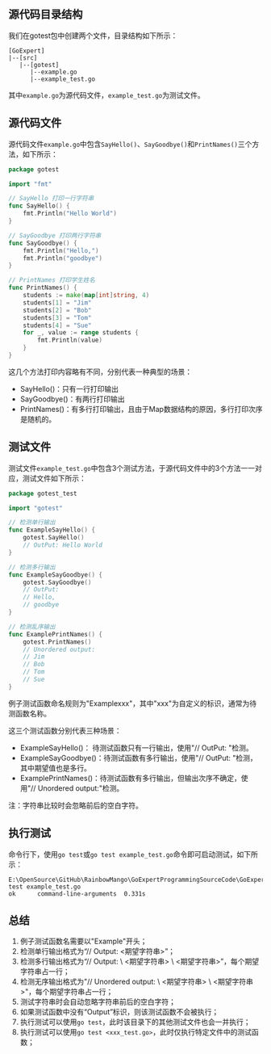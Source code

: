 ## 源代码目录结构
我们在gotest包中创建两个文件，目录结构如下所示：
```
[GoExpert]
|--[src]
   |--[gotest]
      |--example.go
      |--example_test.go
```
其中`example.go`为源代码文件，`example_test.go`为测试文件。


## 源代码文件
源代码文件`example.go`中包含`SayHello()`、`SayGoodbye()`和`PrintNames()`三个方法，如下所示：
```go
package gotest

import "fmt"

// SayHello 打印一行字符串
func SayHello() {
    fmt.Println("Hello World")
}

// SayGoodbye 打印两行字符串
func SayGoodbye() {
    fmt.Println("Hello,")
    fmt.Println("goodbye")
}

// PrintNames 打印学生姓名
func PrintNames() {
    students := make(map[int]string, 4)
    students[1] = "Jim"
    students[2] = "Bob"
    students[3] = "Tom"
    students[4] = "Sue"
    for _, value := range students {
        fmt.Println(value)
    }
}
```
这几个方法打印内容略有不同，分别代表一种典型的场景：
* SayHello()：只有一行打印输出
* SayGoodbye()：有两行打印输出
* PrintNames()：有多行打印输出，且由于Map数据结构的原因，多行打印次序是随机的。

## 测试文件
测试文件`example_test.go`中包含3个测试方法，于源代码文件中的3个方法一一对应，测试文件如下所示：
```go
package gotest_test

import "gotest"

// 检测单行输出
func ExampleSayHello() {
    gotest.SayHello()
    // OutPut: Hello World
}

// 检测多行输出
func ExampleSayGoodbye() {
    gotest.SayGoodbye()
    // OutPut:
    // Hello,
    // goodbye
}

// 检测乱序输出
func ExamplePrintNames() {
    gotest.PrintNames()
    // Unordered output:
    // Jim
    // Bob
    // Tom
    // Sue
}
```
例子测试函数命名规则为"Examplexxx"，其中"xxx"为自定义的标识，通常为待测函数名称。

这三个测试函数分别代表三种场景：
* ExampleSayHello()： 待测试函数只有一行输出，使用"// OutPut: "检测。
* ExampleSayGoodbye()：待测试函数有多行输出，使用"// OutPut: "检测，其中期望值也是多行。
* ExamplePrintNames()：待测试函数有多行输出，但输出次序不确定，使用"// Unordered output:"检测。

注：字符串比较时会忽略前后的空白字符。

## 执行测试
命令行下，使用`go test`或`go test example_test.go`命令即可启动测试，如下所示：
```
E:\OpenSource\GitHub\RainbowMango\GoExpertProgrammingSourceCode\GoExpert\src\gotest>go test example_test.go
ok      command-line-arguments  0.331s
```

## 总结
1. 例子测试函数名需要以"Example"开头；
2. 检测单行输出格式为“// Output: <期望字符串>”；
3. 检测多行输出格式为“// Output: \ <期望字符串> \ <期望字符串>”，每个期望字符串占一行；
4. 检测无序输出格式为"// Unordered output: \ <期望字符串> \ <期望字符串>"，每个期望字符串占一行；
5. 测试字符串时会自动忽略字符串前后的空白字符；
6. 如果测试函数中没有“Output”标识，则该测试函数不会被执行；
6. 执行测试可以使用`go test`，此时该目录下的其他测试文件也会一并执行；
7. 执行测试可以使用`go test <xxx_test.go>`，此时仅执行特定文件中的测试函数；